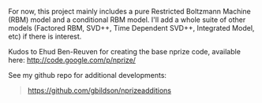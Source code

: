 For now, this project mainly includes a pure Restricted Boltzmann Machine (RBM) model and a conditional RBM model.  I'll add a whole suite of other models (Factored RBM, SVD++, Time Dependent SVD++, Integrated Model, etc) if there is interest.

Kudos to Ehud Ben-Reuven for creating the base nprize code, available here:
http://code.google.com/p/nprize/

See my github repo for additional developments:
> https://github.com/gbildson/nprizeadditions